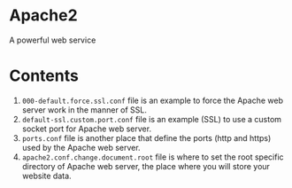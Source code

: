 # Apache2
A powerful web service

# Contents
1) `000-default.force.ssl.conf` file is an example to force the Apache web server work in the manner of SSL.
2) `default-ssl.custom.port.conf` file is an example (SSL) to use a custom socket port for Apache web server.
3) `ports.conf` file is another place that define the ports (http and https) used by the Apache web server.
4) `apache2.conf.change.document.root` file is where to set the root specific directory of Apache web server, the place where you will store your website data.
